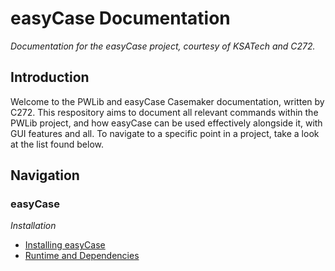 # easyCase Documentation
*Documentation for the easyCase project, courtesy of KSATech and C272.*

## Introduction
Welcome to the PWLib and easyCase Casemaker documentation, written by C272. This respository aims to document all relevant commands within the PWLib project, and how easyCase can be used effectively alongside it, with GUI features and all. To navigate to a specific point in a project, take a look at the list found below.

## Navigation
### easyCase
*Installation*
- [Installing easyCase]()
- [Runtime and Dependencies]()
